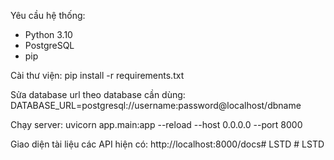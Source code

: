 Yêu cầu hệ thống:
- Python 3.10
- PostgreSQL
- pip

Cài thư viện:
pip install -r requirements.txt

Sửa database url theo database cần dùng:
    DATABASE_URL=postgresql://username:password@localhost/dbname

Chạy server:
uvicorn app.main:app --reload --host 0.0.0.0 --port 8000

Giao diện tài liệu các API hiện có: http://localhost:8000/docs#   L S T D  
 #   L S T D  
 